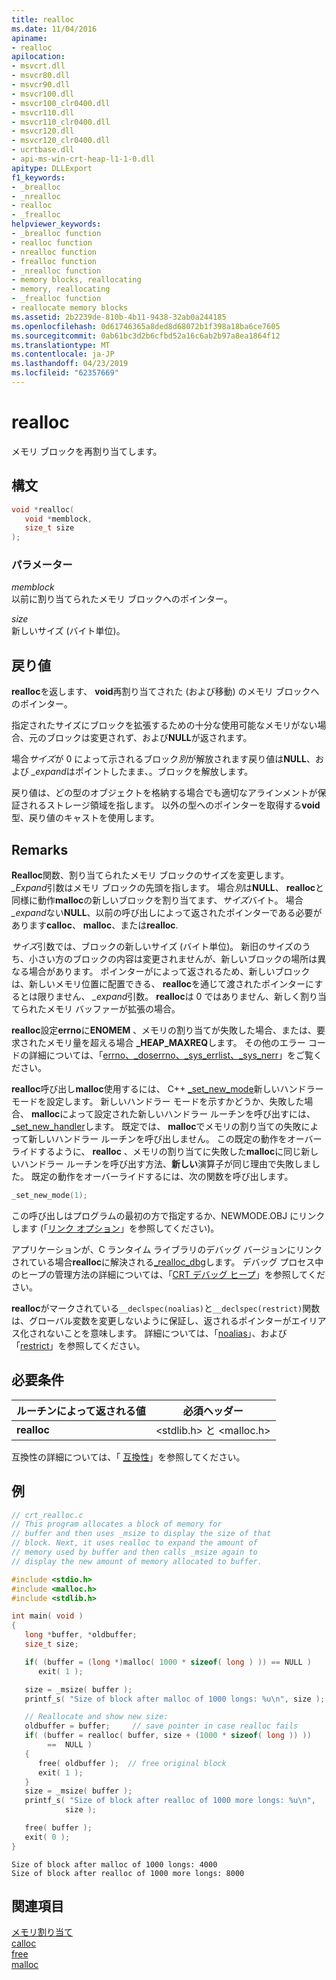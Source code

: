 ```yaml
---
title: realloc
ms.date: 11/04/2016
apiname:
- realloc
apilocation:
- msvcrt.dll
- msvcr80.dll
- msvcr90.dll
- msvcr100.dll
- msvcr100_clr0400.dll
- msvcr110.dll
- msvcr110_clr0400.dll
- msvcr120.dll
- msvcr120_clr0400.dll
- ucrtbase.dll
- api-ms-win-crt-heap-l1-1-0.dll
apitype: DLLExport
f1_keywords:
- _brealloc
- _nrealloc
- realloc
- _frealloc
helpviewer_keywords:
- _brealloc function
- realloc function
- nrealloc function
- frealloc function
- _nrealloc function
- memory blocks, reallocating
- memory, reallocating
- _frealloc function
- reallocate memory blocks
ms.assetid: 2b2239de-810b-4b11-9438-32ab0a244185
ms.openlocfilehash: 0d61746365a8ded8d68072b1f398a18ba6ce7605
ms.sourcegitcommit: 0ab61bc3d2b6cfbd52a16c6ab2b97a8ea1864f12
ms.translationtype: MT
ms.contentlocale: ja-JP
ms.lasthandoff: 04/23/2019
ms.locfileid: "62357669"
---
```

# <a name="realloc"></a>realloc

メモリ ブロックを再割り当てします。

## <a name="syntax"></a>構文

```C
void *realloc(
   void *memblock,
   size_t size
);
```

### <a name="parameters"></a>パラメーター

*memblock*<br/>
以前に割り当てられたメモリ ブロックへのポインター。

*size*<br/>
新しいサイズ (バイト単位)。

## <a name="return-value"></a>戻り値

**realloc**を返します、 **void**再割り当てされた (および移動) のメモリ ブロックへのポインター。

指定されたサイズにブロックを拡張するための十分な使用可能なメモリがない場合、元のブロックは変更されず、および**NULL**が返されます。

場合*サイズ*が 0 によって示されるブロック*別*が解放されます戻り値は**NULL**、および *_expand*はポイントしたまま、。ブロックを解放します。

戻り値は、どの型のオブジェクトを格納する場合でも適切なアラインメントが保証されるストレージ領域を指します。 以外の型へのポインターを取得する**void**型、戻り値のキャストを使用します。

## <a name="remarks"></a>Remarks

**Realloc**関数、割り当てられたメモリ ブロックのサイズを変更します。 *_Expand*引数はメモリ ブロックの先頭を指します。 場合*別*は**NULL**、 **realloc**と同様に動作**malloc**の新しいブロックを割り当てます、*サイズ*バイト。 場合 *_expand*ない**NULL**、以前の呼び出しによって返されたポインターである必要があります**calloc**、 **malloc**、または**realloc**.

*サイズ*引数では、ブロックの新しいサイズ (バイト単位)。 新旧のサイズのうち、小さい方のブロックの内容は変更されませんが、新しいブロックの場所は異なる場合があります。 ポインターがによって返されるため、新しいブロックは、新しいメモリ位置に配置できる、 **realloc**を通じて渡されたポインターにするとは限りません、 *_expand*引数。 **realloc**は 0 ではありません、新しく割り当てられたメモリ バッファーが拡張の場合。

**realloc**設定**errno**に**ENOMEM** 、メモリの割り当てが失敗した場合、または、要求されたメモリ量を超える場合 **_HEAP_MAXREQ**します。 その他のエラー コードの詳細については、「[errno、_doserrno、_sys_errlist、_sys_nerr](../../c-runtime-library/errno-doserrno-sys-errlist-and-sys-nerr.md)」をご覧ください。

**realloc**呼び出し**malloc**使用するには、 C++ [_set_new_mode](set-new-mode.md)新しいハンドラー モードを設定します。 新しいハンドラー モードを示すかどうか、失敗した場合、 **malloc**によって設定された新しいハンドラー ルーチンを呼び出すには、 [_set_new_handler](set-new-handler.md)します。 既定では、 **malloc**でメモリの割り当ての失敗によって新しいハンドラー ルーチンを呼び出しません。 この既定の動作をオーバーライドするように、 **realloc** 、メモリの割り当てに失敗した**malloc**に同じ新しいハンドラー ルーチンを呼び出す方法、**新しい**演算子が同じ理由で失敗しました。 既定の動作をオーバーライドするには、次の関数を呼び出します。

```C
_set_new_mode(1);
```

この呼び出しはプログラムの最初の方で指定するか、NEWMODE.OBJ にリンクします (「[リンク オプション](../../c-runtime-library/link-options.md)」を参照してください)。

アプリケーションが、C ランタイム ライブラリのデバッグ バージョンにリンクされている場合**realloc**に解決される[_realloc_dbg](realloc-dbg.md)します。 デバッグ プロセス中のヒープの管理方法の詳細については、「[CRT デバッグ ヒープ](/visualstudio/debugger/crt-debug-heap-details)」を参照してください。

**realloc**がマークされている`__declspec(noalias)`と`__declspec(restrict)`関数は、グローバル変数を変更しないように保証し、返されるポインターがエイリアス化されないことを意味します。 詳細については、「[noalias](../../cpp/noalias.md)」、および「[restrict](../../cpp/restrict.md)」を参照してください。

## <a name="requirements"></a>必要条件

|ルーチンによって返される値|必須ヘッダー|
|-------------|---------------------|
|**realloc**|\<stdlib.h> と \<malloc.h>|

互換性の詳細については、「 [互換性](../../c-runtime-library/compatibility.md)」を参照してください。

## <a name="example"></a>例

```C
// crt_realloc.c
// This program allocates a block of memory for
// buffer and then uses _msize to display the size of that
// block. Next, it uses realloc to expand the amount of
// memory used by buffer and then calls _msize again to
// display the new amount of memory allocated to buffer.

#include <stdio.h>
#include <malloc.h>
#include <stdlib.h>

int main( void )
{
   long *buffer, *oldbuffer;
   size_t size;

   if( (buffer = (long *)malloc( 1000 * sizeof( long ) )) == NULL )
      exit( 1 );

   size = _msize( buffer );
   printf_s( "Size of block after malloc of 1000 longs: %u\n", size );

   // Reallocate and show new size:
   oldbuffer = buffer;     // save pointer in case realloc fails
   if( (buffer = realloc( buffer, size + (1000 * sizeof( long )) ))
        ==  NULL )
   {
      free( oldbuffer );  // free original block
      exit( 1 );
   }
   size = _msize( buffer );
   printf_s( "Size of block after realloc of 1000 more longs: %u\n",
            size );

   free( buffer );
   exit( 0 );
}
```

```Output
Size of block after malloc of 1000 longs: 4000
Size of block after realloc of 1000 more longs: 8000
```

## <a name="see-also"></a>関連項目

[メモリ割り当て](../../c-runtime-library/memory-allocation.md)<br/>
[calloc](calloc.md)<br/>
[free](free.md)<br/>
[malloc](malloc.md)<br/>
